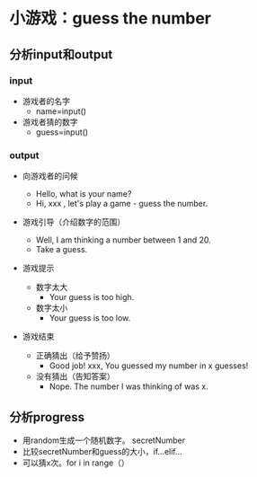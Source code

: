# 小游戏：guess the number

## 分析input和output
### input
- 游戏者的名字
	- name=input()
- 游戏者猜的数字
	- guess=input()

### output
- 向游戏者的问候
	- Hello, what is your name?
	- Hi, xxx , let's play a game - guess the number.
- 游戏引导（介绍数字的范围）
	- Well, I am thinking a number between 1 and 20.
	- Take a guess.

- 游戏提示
	- 	数字太大
		- Your guess is too high.
	-  	数字太小
		- Your guess is too low.
- 游戏结束
	- 正确猜出（给予赞扬）
		- Good job! xxx, You guessed my number in x guesses!
	- 没有猜出（告知答案）
		- Nope. The number I was thinking of was x.

## 分析progress
- 用random生成一个随机数字。 secretNumber
- 比较secretNumber和guess的大小，if...elif...
- 可以猜x次。for i in range（）